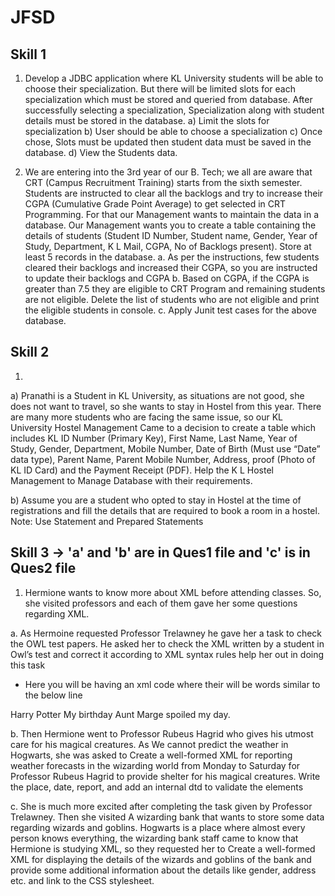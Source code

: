 # JFSD

  Skill 1
  ----------
  
  1. Develop a JDBC application where KL University students will be able to choose their specialization. But there will be limited slots for each specialization which must    be stored and queried from database. After successfully selecting a specialization, Specialization along with student details must be stored in the database.
  a) Limit the slots for specialization
  b) User should be able to choose a specialization
  c) Once chose, Slots must be updated then student data must be saved in the database.
  d) View the Students data.
  
  
  2. We are entering into the 3rd year of our B. Tech; we all are aware that CRT (Campus Recruitment Training) starts from the sixth semester. Students are instructed to clear all the backlogs and try to increase their CGPA (Cumulative Grade Point Average) to get selected in CRT Programming. For that our Management wants to maintain the data in a database. Our Management wants you to create a table containing the details of students (Student ID Number, Student name, Gender, Year of Study, Department, K L Mail, CGPA, No of Backlogs present). Store at least 5 records in the database.
  a. As per the instructions, few students cleared their backlogs and increased their CGPA, so you are instructed to update their backlogs and CGPA
  b. Based on CGPA, if the CGPA is greater than 7.5 they are eligible to CRT Program and remaining students are not eligible. Delete the list of students who are not eligible and print the eligible students in console.
  c. Apply Junit test cases for the above database.
  
  
  Skill 2
  ----------
  
  1.
  a) Pranathi is a Student in KL University, as situations are not good, she does not want to travel, so she wants to stay in Hostel from this year. There are many more students who are facing the same issue, so our KL University Hostel Management Came to a decision to create a table which includes KL ID Number (Primary Key), First Name, Last Name, Year of Study, Gender, Department, Mobile Number, Date of Birth (Must use “Date” data type), Parent Name, Parent Mobile Number, Address, proof (Photo of KL ID Card) and the Payment Receipt (PDF). Help the K L Hostel Management to Manage Database with their requirements.
  
  b) Assume you are a student who opted to stay in Hostel at the time of registrations and fill the details that are required to book a room in a hostel.
Note: Use Statement and Prepared Statements



  Skill 3 -> 'a' and 'b' are in Ques1 file and 'c' is in Ques2 file
  --------------------------------------------------------------------
  
  
  1. Hermione wants to know more about XML before attending classes. So, she visited professors and each of them gave her some questions regarding XML.


  a. As Hermoine requested Professor Trelawney he gave her a task to check the OWL test papers. He asked her to check the XML written by a student in Owl’s test and correct it according to XML syntax rules help her out in doing this task
  * Here you will be having an xml code where their will be words similar to the below line
  <p>
  <?xml version="1.0" encoding="UTF-8">
  <Diary>
  <Monday>
  <Monday date=”31 “July”” year=1994/>
  <name>Harry Potter</name>
  <Heading>My birthday</heading>
  <body>Aunt Marge spoiled my day. <body><! --My-- notes -->
  </Diary>
  </Monday>
  </p>

  b. Then Hermione went to Professor Rubeus Hagrid who gives his utmost care for his magical creatures. As We cannot predict the weather in Hogwarts, she was asked to Create a well-formed XML for reporting weather forecasts in the wizarding world from Monday to Saturday for Professor Rubeus Hagrid to provide shelter for his magical creatures. Write the place, date, report, and add an internal dtd to validate the elements

  c. She is much more excited after completing the task given by Professor Trelawney. Then she visited A wizarding bank that wants to store some data regarding wizards and goblins. Hogwarts is a place where almost every person knows everything, the wizarding bank staff came to know that Hermione is studying XML, so they requested her to Create a well-formed XML for displaying the details of the wizards and goblins of the bank and provide some additional information about the details like gender, address etc. and link to the CSS stylesheet.

